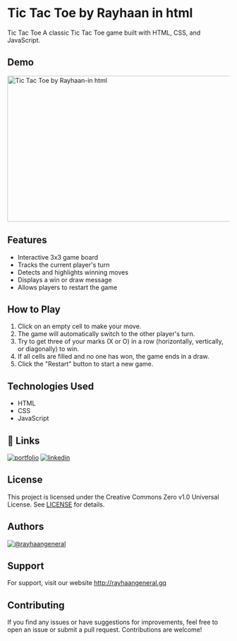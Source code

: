 # Tic Tac Toe by Rayhaan in html



Tic Tac Toe
A classic Tic Tac Toe game built with HTML, CSS, and JavaScript.

## Demo

<img src="https://github.com/rayhaangeneral/Tic-Tac-Toe-by-Rayhaan-in-html/assets/66080958/11621e9f-3b21-4530-9b3e-a090fb1ccffb" alt="Tic Tac Toe by Rayhaan-in html"  width="610" height="330"  />


## Features
- Interactive 3x3 game board
- Tracks the current player's turn
- Detects and highlights winning moves
- Displays a win or draw message
- Allows players to restart the game

## How to Play
1. Click on an empty cell to make your move.
2. The game will automatically switch to the other player's turn.
3. Try to get three of your marks (X or O) in a row (horizontally, vertically, or diagonally) to win.
4. If all cells are filled and no one has won, the game ends in a draw.
5. Click the "Restart" button to start a new game.

## Technologies Used
- HTML
- CSS
- JavaScript


## 🔗 Links
[![portfolio](https://img.shields.io/badge/my_portfolio-000?style=for-the-badge&logo=ko-fi&logoColor=white)](http://rayhaangeneral.gq/)
[![linkedin](https://img.shields.io/badge/linkedin-0A66C2?style=for-the-badge&logo=linkedin&logoColor=white)](https://www.linkedin.com/in/rayhaangeneral/)


## License

This project is licensed under the Creative Commons Zero v1.0 Universal License. See [LICENSE](https://raw.githubusercontent.com/rayhaan77666/Site-Connectivity-Checker-By-Rayhaan/main/LICENSE) for details.

## Authors

[![@rayhaangeneral](https://img.shields.io/badge/by-rayhaangeneral-blue)](https://github.com/rayhaan77666)



## Support

For support, visit our website http://rayhaangeneral.gq


## Contributing
If you find any issues or have suggestions for improvements, feel free to open an issue or submit a pull request. Contributions are welcome!

